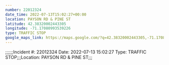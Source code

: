 ```yaml
---
number: 22012324
date_time: 2022-07-13T15:02:27+00:00
location: PAYSON RD & PINE ST
latitude: 42.38320002443305
longitude: -71.17080993539226
type: TRAFFIC STOP
google_maps_link: https://maps.google.com/?q=42.38320002443305,-71.17080993539226
---
```


;;;;;;Incident #: 22012324  Date: 2022-07-13 15:02:27   Type: TRAFFIC STOP;;;Location: PAYSON RD & PINE ST;;;
